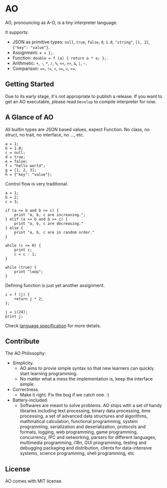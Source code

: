 # AO

AO, pronouncing as A-O, is a tiny interpreter language.

It supports:

* JSON as primitive types: `null`, `true`, `false`, `0`, `1.0`, `"string"`, `[1, 2]`, `{"key": "value"}`.
* Assignment: `x = 1;`.
* Function: `double = f (a) { return a * a; };`.
* Arithmetic: `+`, `-`, `*`, `/`, `%`, `<<`, `>>`, `&`, `|`, `~`.
* Comparison: `==`, `!=`, `>`, `>=`, `<`, `<=`.

## Getting Started

Due to its early stage, it's not appropriate to publish a release.
If you want to get an AO executable, please read `Develop` to compile interpreter for now.

## A Glance of AO

All builtin types are JSON based values, expect Function.
No class, no struct, no trait, no interface, no ..., etc.

```
a = 1;
b = 1.0;
c = null;
d = true;
e = false;
f = "hello world";
g = [1, 2, 3];
h = {"key": "value"};
```

Control flow is very traditional.

```
a = 1;
b = 2;
c = 3;

if (a <= b and b <= c) {
    print "a, b, c are increasing.";
} elif (a >= b and b >= c) {
    print "a, b, c are decreasing."
} else {
    print "a, b, c are in random order."
}

while (c <= 0) {
    print c;
    c = c - 1;
}

while (true) {
    print "loop";
}
```

Defining function is just yet another assignment.

```
i = f (j) {
    return j * 2;
};

j = i(24);
print j;
```

Check [language specification](language.md) for more details.

## Contribute

The AO Philosophy:

* Simplicity.
    * AO aims to provie simple syntax so that new learners can quickly start learning programming.
    * No matter what a mess the implementation is, keep the interface simple.
* Correctness.
    * Make it right. Fix the bug if we catch one. :)
* Battery-included.
    * Softwares are meant to solve problems. AO ships with a set of handy libraries including text processing, binary data processing, time processing, a set of advanced data structures and algorithms, mathmatical calculation, functional programming, system programming, serialization and deserialization, protocols and formats, logging, web programming, game programming, concurrency, IPC and networking, parsers for different languages, multimedia programming, i18n, GUI programming, testing and debugging packaging and distribution, clients for data-intensive systems, science programming, shell programming, etc.

## License

AO comes with MIT license.
